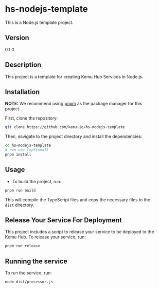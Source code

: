 # hs-nodejs-template

This is a Node.js template project.

## Version

0.1.0

## Description

This project is a template for creating Kemu Hub Services in Node.js.

## Installation

**NOTE:** We recommend using [pnpm](https://pnpm.io/) as the package manager for this project.

First, clone the repository:

```bash
git clone https://github.com/kemu-io/hs-nodejs-template
```

Then, navigate to the project directory and install the dependencies:

```bash
cd hs-nodejs-template
# nvm use (optional)
pnpm install
```


## Usage
* To build the project, run:

```bash
pnpm run build
```

This will compile the TypeScript files and copy the necessary files to the `dist` directory.

## Release Your Service For Deployment
This project includes a script to release your service to be deployed to the Kemu Hub. To release your service, run:

```bash
pnpm run release
```


## Running the service

To run the service, run:

```bash
node dist/processor.js
```
